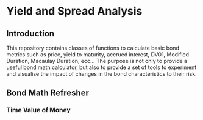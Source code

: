 # Yield and Spread Analysis

## Introduction

This repository contains classes of functions to calculate basic bond metrics such as price, yield to maturity, accrued interest, DV01, Modified Duration, Macaulay Duration, ecc... 
The purpose is not only to provide a useful bond math calculator, but also to provide a set of tools to experiment and visualise the impact of changes in the bond characteristics to their risk.

## Bond Math Refresher

### Time Value of Money
